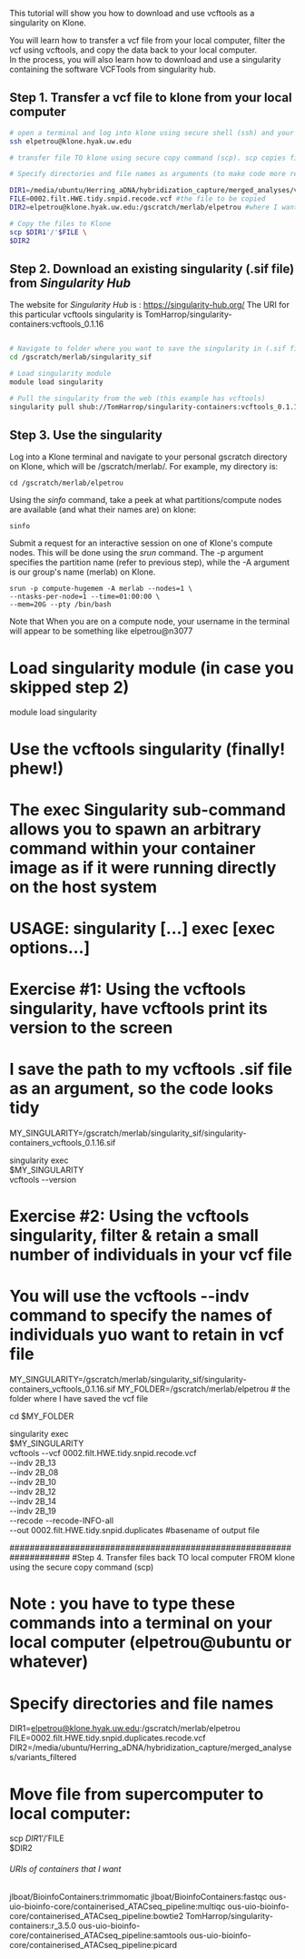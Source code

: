 This tutorial will show you how to download and use vcftools as a singularity on Klone.

You will learn how to transfer a vcf file from your local computer, filter the vcf using vcftools, and copy the data back to your local computer.  
In the process, you will also learn how to download and use a singularity containing the software VCFTools from singularity hub.

## Step 1. Transfer a vcf file to klone from your local computer

``` bash
# open a terminal and log into klone using secure shell (ssh) and your username
ssh elpetrou@klone.hyak.uw.edu

# transfer file TO klone using secure copy command (scp). scp copies files between hosts on a network, using ssh for data transfer. 

# Specify directories and file names as arguments (to make code more readable)

DIR1=/media/ubuntu/Herring_aDNA/hybridization_capture/merged_analyses/variants_filtered #where the file lives on my local computer
FILE=0002.filt.HWE.tidy.snpid.recode.vcf #the file to be copied
DIR2=elpetrou@klone.hyak.uw.edu:/gscratch/merlab/elpetrou #where I want the file to go on Klone

# Copy the files to Klone
scp $DIR1'/'$FILE \
$DIR2

```

## Step 2. Download an existing singularity (.sif file) from *Singularity Hub* 

The website for *Singularity Hub* is : https://singularity-hub.org/
The URI for this particular vcftools singularity is TomHarrop/singularity-containers:vcftools_0.1.16

``` bash

# Navigate to folder where you want to save the singularity in (.sif file)
cd /gscratch/merlab/singularity_sif

# Load singularity module
module load singularity

# Pull the singularity from the web (this example has vcftools)
singularity pull shub://TomHarrop/singularity-containers:vcftools_0.1.16

```

## Step 3. Use the singularity

Log into a Klone terminal and navigate to your personal gscratch directory on Klone, which will be /gscratch/merlab/<username>. For example, my directory is:

```
cd /gscratch/merlab/elpetrou
```
Using the *sinfo* command, take a peek at what partitions/compute nodes are available (and what their names are) on klone:

```
sinfo
```

Submit a request for an interactive session on one of Klone's compute nodes.
This will be done using the *srun* command. The -p argument specifies the partition name (refer to previous step), while the -A argument is our group's name (merlab) on Klone.

```
srun -p compute-hugemem -A merlab --nodes=1 \
--ntasks-per-node=1 --time=01:00:00 \
--mem=20G --pty /bin/bash
```

Note that When you are on a compute node, your username in the terminal will appear to be something like elpetrou@n3077 


# Load singularity module (in case you skipped step 2)
module load singularity

# Use the vcftools singularity (finally! phew!)
# The exec Singularity sub-command allows you to spawn an arbitrary command within your container image as if it were running directly on the host system
# USAGE: singularity [...] exec [exec options...] <container path> <command>

# Exercise #1: Using the vcftools singularity, have vcftools print its version to the screen
# I save the path to my vcftools .sif file as an argument, so the code looks tidy
MY_SINGULARITY=/gscratch/merlab/singularity_sif/singularity-containers_vcftools_0.1.16.sif

singularity exec \
$MY_SINGULARITY \
vcftools --version 

# Exercise #2: Using the vcftools singularity, filter & retain a small number of individuals in your vcf file
# You will use the vcftools --indv command to specify the names of individuals yuo want to retain in vcf file

MY_SINGULARITY=/gscratch/merlab/singularity_sif/singularity-containers_vcftools_0.1.16.sif
MY_FOLDER=/gscratch/merlab/elpetrou # the folder where I have saved the vcf file

cd $MY_FOLDER

singularity exec \
$MY_SINGULARITY \
vcftools --vcf 0002.filt.HWE.tidy.snpid.recode.vcf \
--indv 2B_13 \
--indv 2B_08 \
--indv 2B_10 \
--indv 2B_12 \
--indv 2B_14 \
--indv 2B_19 \
--recode --recode-INFO-all \
--out 0002.filt.HWE.tidy.snpid.duplicates #basename of output file

####################################################################
#Step 4. Transfer files back TO local computer FROM klone using the secure copy command (scp)

# Note : you have to type these commands into a terminal on your local computer (elpetrou@ubuntu or whatever)

# Specify directories and file names
DIR1=elpetrou@klone.hyak.uw.edu:/gscratch/merlab/elpetrou
FILE=0002.filt.HWE.tidy.snpid.duplicates.recode.vcf
DIR2=/media/ubuntu/Herring_aDNA/hybridization_capture/merged_analyses/variants_filtered

# Move file from supercomputer to local computer:
scp $DIR1'/'$FILE \
$DIR2

###### URIs of containers that I want
jlboat/BioinfoContainers:trimmomatic
jlboat/BioinfoContainers:fastqc
ous-uio-bioinfo-core/containerised_ATACseq_pipeline:multiqc
ous-uio-bioinfo-core/containerised_ATACseq_pipeline:bowtie2
TomHarrop/singularity-containers:r_3.5.0
ous-uio-bioinfo-core/containerised_ATACseq_pipeline:samtools
ous-uio-bioinfo-core/containerised_ATACseq_pipeline:picard


